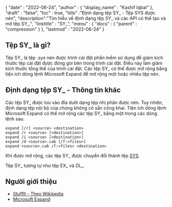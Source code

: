 {
  "date" : "2022-06-24",
  "author" : {
    "display_name" : "Kashif Iqbal"
},
  "draft" : "false",
  "toc" : true,
  "title" :"Định dạng tệp SY_ - Tệp SYS được nén",
  "description":"Tìm hiểu về định dạng tệp SY_ và các API có thể tạo và mở tệp SY_.",
  "linktitle" : "SY_",
  "menu" : {
    "docs" : {
      "parent" : "compression"
}
},
  "lastmod" : "2022-06-24"
}

## Tệp SY_ là gì?

Tệp SY_ là tệp .sys nén được trình cài đặt phần mềm sử dụng để giảm kích thước tệp cài đặt được đóng gói bên trong trình cài đặt. Điều này làm giảm kích thước tổng thể của trình cài đặt. Các tệp SY_ có thể được mở rộng bằng tiện ích dòng lệnh Microsoft Expand để mở rộng một hoặc nhiều tệp nén.

## Định dạng tệp SY_ - Thông tin khác

Các tệp SY_ được lưu vào đĩa dưới dạng tệp nhị phân được nén. Tuy nhiên, định dạng tệp nội bộ của chúng không có sẵn công khai. Tiện ích dòng lệnh Microsoft Expand có thể mở rộng các tệp SY_ bằng một trong các dòng lệnh sau.

```
expand [/r] <source> <destination>
expand /r <source> [<destination>]
expand /i <source> [<destination>]
expand /d <source>.cab [/f:<files>]
expand <source>.cab /f:<files> <destination>
```
Khi được mở rộng, các tệp SY_ được chuyển đổi thành tệp [SYS](https://docs.fileformat.com/system/sys/).

Tệp SY_ tương tự như tệp EX_ và DL_.

## Người giới thiệu

* [StuffIt - Theo Wikipedia](https://vi.wikipedia.org/wiki/StuffIt)
* [Microsoft Expand](https://learn.microsoft.com/en-us/windows-server/administration/windows-commands/expand)

